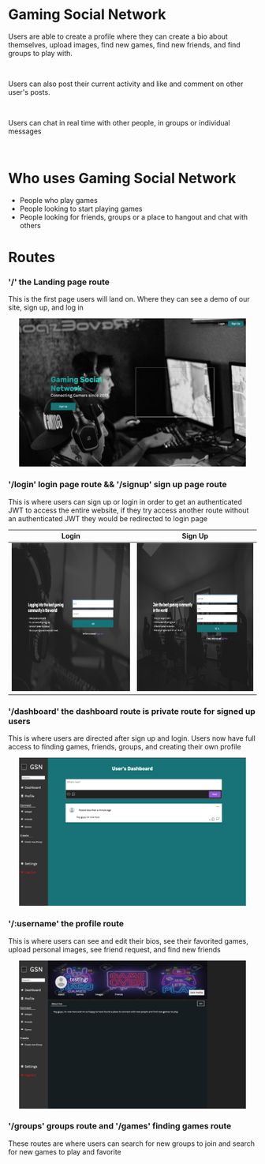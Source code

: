 <h1>Gaming Social Network</h1>

<p>Users are able to create a profile where they can create a bio about themselves, upload images, find new games, find new friends, and find groups to play with.</p>
<br/>
<p>Users can also post their current activity and like and comment on other user's posts.</p>
<br/>
<p>Users can chat in real time with other people, in groups or individual messages</p>
<br/>

<h1>Who uses Gaming Social Network</h1>
<ul>
<li>People who play games</li>
<li>People looking to start playing games</li>
<li>People looking for friends, groups or a place to hangout and chat with others</li>
</ul>

<h1>Routes</h1>

<h3>'/' the Landing page route</h3>
<span>This is the first page users will land on. Where they can see a demo of our site, sign up, and log in</span>
<br/>
<p align="center"><img width="460" height="300" src="src/ReadMeAssets/GSN-Home.png"/></p>

<h3>'/login' login page route && '/signup' sign up page route</h3>
<span>This is where users can sign up or login in order to get an authenticated JWT to access the entire website, if they try access another route without an authenticated JWT they would be redirected to login page</span>

| Login                                                                | Sign Up                                                               |
| -------------------------------------------------------------------- | --------------------------------------------------------------------- |
| <img width="460" height="300" src="src/ReadMeAssets/GSN-Login.png"/> | <img width="460" height="300" src="src/ReadMeAssets/GSN-SignUp.png"/> |

<h3>'/dashboard' the dashboard route is private route for signed up users</h3>
<span>This is where users are directed after sign up and login. Users now have full access to finding games, friends, groups, and creating their own profile</span>
<p align="center"><img width="460" height="300" src="src/ReadMeAssets/GSN-Dashboard.png"/></p>

<h3>'/:username' the profile route</h3>
<span>This is where users can see and edit their bios, see their favorited games, upload personal images, see friend request, and find new friends</span>
<p align="center"><img width="460" height="300" src="src/ReadMeAssets/GSN-Profile.png"/></p>

<h3>'/groups' groups route and '/games' finding games route</h3>
<span>These routes are where users can search for new groups to join and search for new games to play and favorite</span>
